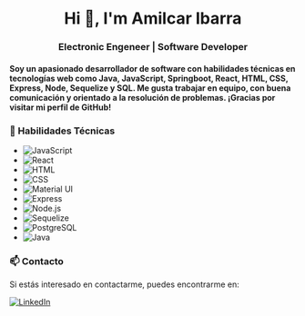 <h1 align="center">Hi 👋, I'm Amilcar Ibarra</h1>

<h3 align="center">Electronic Engeneer | Software Developer </h3>

<!--
**Andres0210/Andres0210** is a ✨ _special_ ✨ repository because its `README.md` (this file) appears on your GitHub profile.

Here are some ideas to get you started:

- 🔭 I’m currently working on ...
- 🌱 I’m currently learning ...
- 👯 I’m looking to collaborate on ...
- 🤔 I’m looking for help with ...
- 💬 Ask me about ...
- 📫 How to reach me: ...
- 😄 Pronouns: ...
- ⚡ Fun fact: ...
-->

#### Soy un apasionado desarrollador de software con habilidades técnicas en tecnologías web como Java, JavaScript, Springboot, React, HTML, CSS, Express, Node, Sequelize y SQL. Me gusta trabajar en equipo, con buena comunicación y orientado a la resolución de problemas. ¡Gracias por visitar mi perfil de GitHub!




### 🌟 Habilidades Técnicas

- ![JavaScript](https://img.shields.io/badge/-JavaScript-000000?style=flat&logo=javascript)
- ![React](https://img.shields.io/badge/-React-000000?style=flat&logo=react)
- ![HTML](https://img.shields.io/badge/-HTML-000000?style=flat&logo=html5)
- ![CSS](https://img.shields.io/badge/-CSS-000000?style=flat&logo=css3)
- ![Material UI](https://img.shields.io/badge/-Material_UI-000000?style=flat&logo=material-ui)
- ![Express](https://img.shields.io/badge/-Express-000000?style=flat&logo=express)
- ![Node.js](https://img.shields.io/badge/-Node.js-000000?style=flat&logo=node.js)
- ![Sequelize](https://img.shields.io/badge/-Sequelize-000000?style=flat&logo=sequelize)
- ![PostgreSQL](https://img.shields.io/badge/-PostgreSQL-000000?style=flat&logo=postgresql)
- ![Java](https://img.shields.io/badge/Java-ED8B00?style=for-the-badge&logo=openjdk&logoColor=white)

### 📫 Contacto

Si estás interesado en contactarme, puedes encontrarme en:

[![LinkedIn](https://img.shields.io/badge/LinkedIn-0077B5?style=for-the-badge&logo=linkedin&logoColor=white)](https://www.linkedin.com/in/amilcar-andres-ibarra-cuadrado-221b98115/) 

